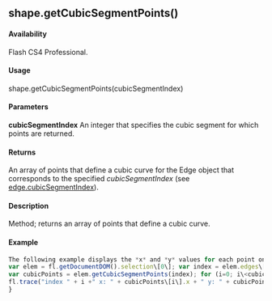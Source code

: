 ## shape.getCubicSegmentPoints()

#### Availability

Flash CS4 Professional.

#### Usage

shape.getCubicSegmentPoints(cubicSegmentIndex)

#### Parameters

**cubicSegmentIndex** An integer that specifies the cubic segment for which points are returned.

#### Returns

An array of points that define a cubic curve for the Edge object that corresponds to the specified *cubicSegmentIndex*
(see [edge.cubicSegmentIndex](#!wielmic/developers-animatesdk-docs/test/Edge_object/edge.md)).

#### Description

Method; returns an array of points that define a cubic curve.

#### Example

```javascript
The following example displays the *x* and *y* values for each point on the cubic curve of the first edge of the selection:
var elem = fl.getDocumentDOM().selection\[0\]; var index = elem.edges\[0\].cubicSegmentIndex;
var cubicPoints = elem.getCubicSegmentPoints(index); for (i=0; i\<cubicPoints.length; i++) {
fl.trace("index " + i +" x: " + cubicPoints\[i\].x + " y: " + cubicPoints\[i\].y);
}

```
